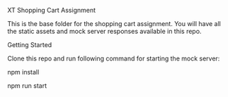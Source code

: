 XT Shopping Cart Assignment

This is the base folder for the shopping cart assignment. You will have all the static assets and mock server responses available in this repo.

Getting Started

Clone this repo and run following command for starting the mock server:

npm install

npm run start

